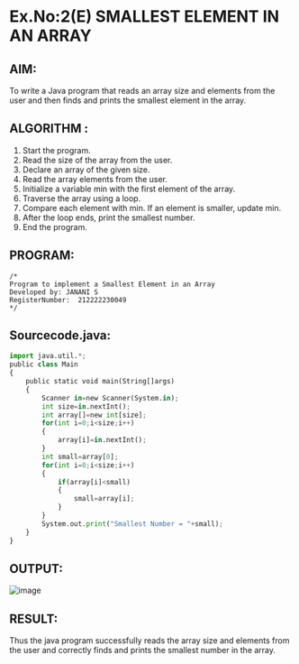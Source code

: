 # Ex.No:2(E)  SMALLEST ELEMENT IN AN ARRAY

## AIM:
To write a Java program that reads an array size and elements from the user and then finds and prints the smallest element in the array.
## ALGORITHM :
1.	Start the program.
2.	Read the size of the array from the user.
3.	Declare an array of the given size.
4.	Read the array elements from the user.
5.	Initialize a variable min with the first element of the array.
6.	Traverse the array using a loop.
7.	Compare each element with min. If an element is smaller, update min.
8.	After the loop ends, print the smallest number.
9.	End the program.
	

## PROGRAM:
 ```
/*
Program to implement a Smallest Element in an Array
Developed by: JANANI S
RegisterNumber:  212222230049
*/
```

## Sourcecode.java:
```Python
import java.util.*;
public class Main
{
    public static void main(String[]args)
    {
        Scanner in=new Scanner(System.in);
        int size=in.nextInt();
        int array[]=new int[size];
        for(int i=0;i<size;i++)
        {
            array[i]=in.nextInt();
        }
        int small=array[0];
        for(int i=0;i<size;i++)
        {
            if(array[i]<small)
            {
                small=array[i];
            }
        }
        System.out.print("Smallest Number = "+small);
    }
}

```







## OUTPUT:
![image](https://github.com/user-attachments/assets/72ab8936-9224-4368-9604-1ff58d84905d)




## RESULT:
Thus the java program successfully reads the array size and elements from the user and correctly finds and prints the smallest number in the array.




